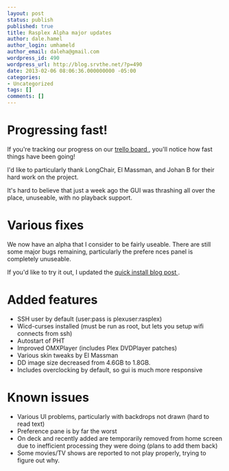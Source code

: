 ```yaml
---
layout: post
status: publish
published: true
title: Rasplex Alpha major updates
author: dale.hamel
author_login: umhameld
author_email: daleha@gmail.com
wordpress_id: 490
wordpress_url: http://blog.srvthe.net/?p=490
date: 2013-02-06 08:06:36.000000000 -05:00
categories:
- Uncategorized
tags: []
comments: []
---
```

<h1>Progressing fast!</h1>
If you're tracking our progress on our <a href="https://trello.com/board/plex-on-raspberry-pi/510c4d34e1d17df66c00092a" >trello board </a>, you'll notice how fast things have been going!

I'd like to particularly thank LongChair, El Massman, and Johan B for their hard work on the project.

It's hard to believe that just a week ago the GUI was thrashing all over the place, unuseable, with no playback support.
<h1>Various fixes</h1>

We now have an alpha that I consider to be fairly useable. There are still some major bugs remaining, particularly the prefere
nces panel is completely unuseable.

If you'd like to try it out, I updated the <a href="http://blog.srvthe.net/archives/474"> quick install blog post </a>.
<h1>Added features</h1>
<ul>
	<li>SSH user by default (user:pass is plexuser:rasplex)</li>
	<li>Wicd-curses installed (must be run as root, but lets you setup wifi connects from ssh)</li>
	<li>Autostart of PHT</li>
	<li>Improved OMXPlayer (includes Plex DVDPlayer patches)</li>
	<li>Various skin tweaks by El Massman</li>
	<li>DD image size decreased from 4.6GB to 1.8GB.</li>
	<li>Includes overclocking by default, so gui is much more responsive</li>
</ul>
<h1>Known issues</h1>
<ul>
	<li>Various UI problems, particularly with backdrops not drawn (hard to read text)</li>
	<li>Preference pane is by far the worst</li>
	<li>On deck and recently added are temporarily removed from home screen due to inefficient processing they were doing (plans to add them back)</li>
	<li>Some movies/TV shows are reported to not play properly, trying to figure out why.</li>
</ul>
